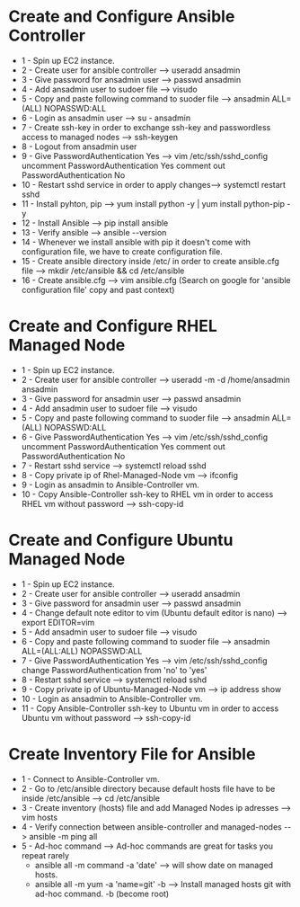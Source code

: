 # Create and Configure Ansible Controller
- 1 - Spin up EC2 instance.
- 2 - Create user for ansible controller --> useradd ansadmin
- 3 - Give password for ansadmin user --> passwd ansadmin
- 4 - Add ansadmin user to sudoer file --> visudo
- 5 - Copy and paste following command to suoder file --> ansadmin ALL=(ALL)      NOPASSWD:ALL
- 6 - Login as ansadmin user --> su - ansadmin
- 7 - Create ssh-key in order to exchange ssh-key and passwordless access to managed nodes --> ssh-keygen
- 8 - Logout from ansadmin user
- 9 - Give PasswordAuthentication Yes --> vim /etc/ssh/sshd_config uncomment PasswordAuthentication Yes comment out PasswordAuthentication No
- 10 - Restart sshd service in order to apply changes--> systemctl restart sshd
- 11 - Install pyhton, pip --> yum install python -y | yum install python-pip -y
- 12 - Install Ansible --> pip install ansible
- 13 - Verify ansible --> ansible --version
- 14 - Whenever we install ansible with pip it doesn't come with configuration file, we have to create configuration file.
- 15 - Create ansible directory inside /etc/ in order to create ansible.cfg file --> mkdir /etc/ansible && cd /etc/ansible
- 16 - Create ansible.cfg --> vim ansible.cfg (Search on google for 'ansible configuration file' copy and past context)

# Create and Configure RHEL Managed Node
- 1 - Spin up EC2 instance.
- 2 - Create user for ansible controller --> useradd -m -d /home/ansadmin ansadmin
- 3 - Give password for ansadmin user --> passwd ansadmin
- 4 - Add ansadmin user to sudoer file --> visudo
- 5 - Copy and paste following command to suoder file --> ansadmin ALL=(ALL)      NOPASSWD:ALL
- 6 - Give PasswordAuthentication Yes --> vim /etc/ssh/sshd_config uncomment PasswordAuthentication Yes comment out PasswordAuthentication No
- 7 - Restart sshd service --> systemctl reload sshd
- 8 - Copy private ip of Rhel-Managed-Node vm --> ifconfig 
- 9 - Login as ansadmin to Ansible-Controller vm.
- 10 - Copy Ansible-Controller ssh-key to RHEL vm in order to access RHEL vm without password --> ssh-copy-id <Private-Ip-RHEL>

# Create and Configure Ubuntu Managed Node
- 1 - Spin up EC2 instance.
- 2 - Create user for ansible controller --> useradd ansadmin
- 3 - Give password for ansadmin user --> passwd ansadmin
- 4 - Change default note editor to vim (Ubuntu default editor is nano) --> export EDITOR=vim
- 5 - Add ansadmin user to sudoer file --> visudo
- 6 - Copy and paste following command to suoder file --> ansadmin ALL=(ALL:ALL)      NOPASSWD:ALL
- 7 - Give PasswordAuthentication Yes --> vim /etc/ssh/sshd_config change PasswordAuthentication from 'no' to 'yes'
- 8 - Restart sshd service --> systemctl reload sshd
- 9 - Copy private ip of Ubuntu-Managed-Node vm --> ip address show
- 10 - Login as ansadmin to Ansible-Controller vm.
- 11 - Copy Ansible-Controller ssh-key to Ubuntu vm in order to access Ubuntu vm without password --> ssh-copy-id <Private-Ip-UBUNTU>

# Create Inventory File for Ansible
- 1 - Connect to Ansible-Controller vm.
- 2 - Go to /etc/ansible directory because default hosts file have to be inside /etc/ansible --> cd /etc/ansible
- 3 - Create inventory (hosts) file and add Managed Nodes ip adresses --> vim hosts
- 4 - Verify connection between ansible-controller and managed-nodes --> ansible -m ping all
- 5 - Ad-hoc command --> Ad-hoc commands are great for tasks you repeat rarely
    - ansible all -m command -a 'date' --> will show date on managed hosts.
    - ansible all -m yum -a 'name=git' -b --> Install managed hosts git with ad-hoc command. -b (become root)